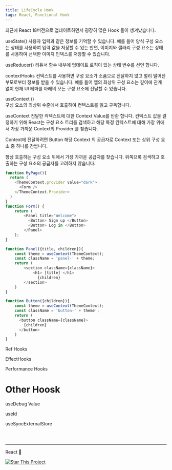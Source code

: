 ```yaml
---
title: LifeCycle Hook
tags: React, Functional Hook 
---
```


최근에 React 18버전으로 업데이트하면서 굉장히 많은 Hook 들이 생겨났습니다.


useState() 
사용자 입력과 같은 정보를 기억할 수 있습니다.
예를 들어 양식 구성 요소는 상태를 사용하여 입력 값을 저장할 수 있는 반면, 이미지와 갤러리 구성 요소는 상태를 사용하여 선택한 이미지 인덱스를 저장할 수 있습니다.


useReducer() 
리듀서 함수 내부에 업데이트 로직이 있는 상태 변수를 선언 합니다.

contextHooks 
컨텍스트를 사용하면 구성 요소가 소품으로 전달하지 않고 멀리 떨어진 부모로부터 정보를 받을 수 있습니다.
예를 들어 앱의 최상위 구성 요소는 깊이에 관계 없이 현재 UI 테마를 아래의 모든 구성 요소에 전달할 수 있습니다.


useContext ()  
구성 요소의 최상위 수준에서 호출하여 컨텍스트를 읽고 구독합니다.

useContext 전달한 컥텍스트에 대한 Context Value를 반환 합니다. 
컨텍스트 값을 결정하기 위해 React는 구성 요소 트리를 검색하고 해당 특정 컨텍스트에 대해 가장 위에서 가장 가까운 Context의 Provider 를 찾습니다.

Context에 전달하려면 Button 해당 Context 의 공급자로 Context 또는 상위 구성 요소 중 하나를 감쌉니다.

항상 호출하는 구성 요소 위에서 가장 가까운 공급자를 찾습니다. 위쪽으록 검색하고 호출하는 구성 요소의 공급자를 고려하지 않습니다.

```js 
function MyPage(){
  return (
    <ThemeContext.provider value="dark">
      <Form />
    </ThemeContext.Provider>
  )
}
function Form() {
    return (
        <Panel title="Welcome">
          <Button> Sign up </Button>
          <Button> Log in </Button>
        </Panel>
    );
}

function Panel({title, children}){
    const theme = useContext(ThemeContext);
    const className = 'panel-' + theme;
    return (
        <section className={className}>
            <h1> [title] </h1>
              {children}
        </section>
    )
}

function Button({children}){
    const theme = useContext(ThemeContext);
    const className = 'button-' + theme';
    return (
      <button className={className}>
        {children}
      </button>
    )
}
```

Ref Hooks 


EffectHooks 

Performance Hooks 


# Other Hoosk 

useDebug Value 

useId 

useSyncExternalStore

 
```



```




---

React :star2:

[![Star This Project](https://img.shields.io/github/stars/kitian616/jekyll-TeXt-theme.svg?label=Stars&style=social)](https://github.com/canyon920/)